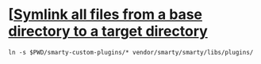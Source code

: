 # [[Symlink all files from a base directory to a target directory](http://www.commandlinefu.com/commands/view/1225/symlink-all-files-from-a-base-directory-to-a-target-directory)

`ln -s $PWD/smarty-custom-plugins/* vendor/smarty/smarty/libs/plugins/`